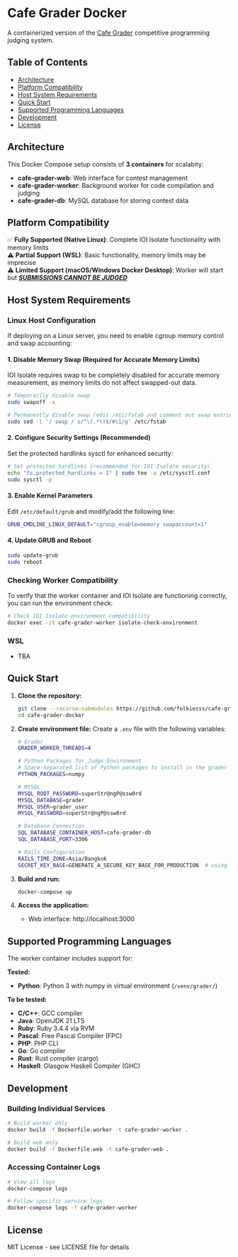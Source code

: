 # Cafe Grader Docker

A containerized version of the [Cafe Grader](https://github.com/nattee/cafe-grader-web) competitive programming judging system.

## Table of Contents

- [Architecture](#architecture)
- [Platform Compatibility](#platform-compatibility)
- [Host System Requirements](#host-system-requirements)
- [Quick Start](#quick-start)
- [Supported Programming Languages](#supported-programming-languages)
- [Development](#development)
- [License](#license)

## Architecture

This Docker Compose setup consists of **3 containers** for scalabity:

- **cafe-grader-web**: Web interface for contest management
- **cafe-grader-worker**: Background worker for code compilation and judging
- **cafe-grader-db**: MySQL database for storing contest data

## Platform Compatibility

✅ **Fully Supported (Native Linux)**: Complete IOI Isolate functionality with memory limits  
⚠️ **Partial Support (WSL)**: Basic functionality, memory limits may be imprecise  
⚠️ **Limited Support (macOS/Windows Docker Desktop)**: Worker will start but ***<u>SUBMISSIONS CANNOT BE JUDGED</u>***

## Host System Requirements

### Linux Host Configuration

If deploying on a Linux server, you need to enable cgroup memory control and swap accounting:

#### 1. Disable Memory Swap (Required for Accurate Memory Limits)

IOI Isolate requires swap to be completely disabled for accurate memory measurement, as memory limits do not affect swapped-out data.

```bash
# Temporarily disable swap
sudo swapoff -a

# Permanently disable swap (edit /etc/fstab and comment out swap entries)
sudo sed -i '/ swap / s/^\(.*\)$/#\1/g' /etc/fstab
```

#### 2. Configure Security Settings (Recommended)

Set the protected hardlinks sysctl for enhanced security:

```bash
# Set protected hardlinks (recommended for IOI Isolate security)
echo "fs.protected_hardlinks = 1" | sudo tee -a /etc/sysctl.conf
sudo sysctl -p
```

#### 3. Enable Kernel Parameters

Edit `/etc/default/grub` and modify/add the following line:

```bash
GRUB_CMDLINE_LINUX_DEFAULT="cgroup_enable=memory swapaccount=1"
```

#### 4. Update GRUB and Reboot

```bash
sudo update-grub
sudo reboot
```

### Checking Worker Compatibility

To verify that the worker container and IOI Isolate are functioning correctly, you can run the environment check:

```bash
# Check IOI Isolate environment compatibility
docker exec -it cafe-grader-worker isolate-check-environment
```

### WSL
- TBA

## Quick Start

1. **Clone the repository:**
   ```bash
   git clone --recurse-submodules https://github.com/folkiesss/cafe-grader-docker.git
   cd cafe-grader-docker
   ```

2. **Create environment file:**
   Create a `.env` file with the following variables:

   ```bash
   # Grader
   GRADER_WORKER_THREADS=4

   # Python Packages for Judge Environment
   # Space-separated list of Python packages to install in the grader virtual environment
   PYTHON_PACKAGES=numpy

   # MYSQL
   MYSQL_ROOT_PASSWORD=superStr@ngP@ssw0rd
   MYSQL_DATABASE=grader
   MYSQL_USER=grader_user
   MYSQL_PASSWORD=superStr@ngP@ssw0rd

   # Database Connection
   SQL_DATABASE_CONTAINER_HOST=cafe-grader-db
   SQL_DATABASE_PORT=3306

   # Rails Configuration
   RAILS_TIME_ZONE=Asia/Bangkok
   SECRET_KEY_BASE=GENERATE_A_SECURE_KEY_BASE_FOR_PRODUCTION  # using `openssl rand -hex 64`
   ```

3. **Build and run:**
   ```bash
   docker-compose up
   ```

4. **Access the application:**
   - Web interface: http://localhost:3000

## Supported Programming Languages

The worker container includes support for:

**Tested:**
- **Python**: Python 3 with numpy in virtual environment (`/venv/grader/`)

**To be tested:**
- **C/C++**: GCC compiler
- **Java**: OpenJDK 21 LTS
- **Ruby**: Ruby 3.4.4 via RVM
- **Pascal**: Free Pascal Compiler (FPC)
- **PHP**: PHP CLI
- **Go**: Go compiler
- **Rust**: Rust compiler (cargo)
- **Haskell**: Glasgow Haskell Compiler (GHC)

## Development

### Building Individual Services

```bash
# Build worker only
docker build -f Dockerfile.worker -t cafe-grader-worker .

# Build web only  
docker build -f Dockerfile.web -t cafe-grader-web .
```

### Accessing Container Logs

```bash
# View all logs
docker-compose logs

# Follow specific service logs
docker-compose logs -f cafe-grader-worker
```

## License

MIT License - see LICENSE file for details